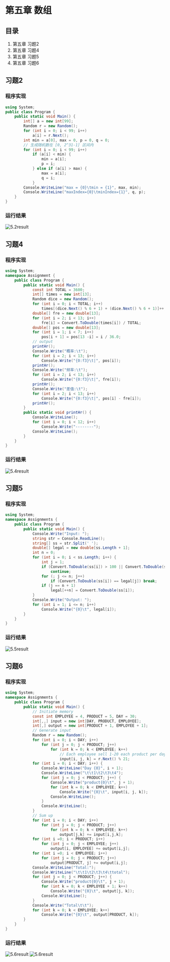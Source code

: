 # 第五章 数组 

## 目录

1. 第五章 习题2
2. 第五章 习题4
3. 第五章 习题5
4. 第五章 习题6

## 习题2

### 程序实现

```cs
using System;
public class Program {
	public static void Main() {
		int[] a = new int[99];
		Random r = new Random();
		for (int i = 0; i < 99; i++)
			a[i] = r.Next();
		int min = a[0], max = 0, p = 0, q = 0;
		// 生成随机数在 [0, 2^31-1] 区间内
		for (int i = 0; i < 99; i++)
			if (a[i] < min) {
				min = a[i];
				p = i;
			} else if (a[i] > max) {
				max = a[i];
				q = i;
			}
		Console.WriteLine("max = {0}\tmin = {1}", max, min);
		Console.WriteLine("maxIndex={0}\tminIndex={1}", q, p);
	}
}
```

### 运行结果

![5.2result](https://raw.githubusercontent.com/RainLiuX/cSharpAss/master/unit5/5.2.png "runtime results")

## 习题4

### 程序实现

```cs
using System;
namespace Assignment {
	public class Program {
		public static void Main() {
			const int TOTAL = 3600;
			int[] times = new int[13];
			Random dice = new Random();
			for (int i = 0; i < TOTAL; i++)
				times[(dice.Next() % 6 + 1) + (dice.Next() % 6 + 1)]++;
			double[] fre = new double[13];
			for (int i = 2; i < 13; i++)
				fre[i] = Convert.ToDouble(times[i]) / TOTAL;
			double[] pos = new double[13];
			for (int i = 1; i < 7; i++)
				pos[i + 1] = pos[13 -i] = i / 36.0;
			// output
			printHr();
			Console.Write("概率:\t");
			for (int i = 2; i < 13; i++)
				Console.Write("{0:f3}\t|", pos[i]);
			printHr();
			Console.Write("频率:\t");
			for (int i = 2; i < 13; i++)
				Console.Write("{0:f3}\t|", fre[i]);
			printHr();
			Console.Write("差值:\t");
			for (int i = 2; i < 13; i++)
				Console.Write("{0:f3}\t|", pos[i] - fre[i]);
			printHr();
		}
		public static void printHr() {
			Console.WriteLine();
			for (int i = 0; i < 12; i++)
				Console.Write("--------");
			Console.WriteLine();
		}
	}
}
```
### 运行结果

![5.4result](https://raw.githubusercontent.com/RainLiuX/cSharpAss/master/unit5/5.4.png "runtime results")

## 习题5

### 程序实现

```cs
using System;
namespace Assignments {
	public class Program {
		public static void Main() {
			Console.Write("Input: ");
			string str = Console.ReadLine();
			string[] ss = str.Split(' ');
			double[] legal = new double[ss.Length + 1];
			int n = 0;
			for (int i = 0; i < ss.Length; i++) {
				int j = 1;
				if (Convert.ToDouble(ss[i]) > 100 || Convert.ToDouble(ss[i]) < 10)
					continue;
				for (; j <= n; j++)
					if (Convert.ToDouble(ss[i]) == legal[j]) break;
				if (j == n + 1)
					legal[++n] = Convert.ToDouble(ss[i]);
			}
			Console.Write("Output: ");
			for (int i = 1; i <= n; i++)
				Console.Write("{0}\t", legal[i]);
		}
	}
}
```

### 运行结果

![5.5result](https://raw.githubusercontent.com/RainLiuX/cSharpAss/master/unit5/5.5.png "runtime results")

## 习题6

### 程序实现

```cs
using System;
namespace Assignments {
	public class Program {
		public static void Main() {
			// Initiate memory
			const int EMPLOYEE = 4, PRODUCT = 5, DAY = 30;
			int[,,] input = new int[DAY, PRODUCT, EMPLOYEE];
			int[,] output = new int[PRODUCT + 1, EMPLOYEE + 1];
			// Generate input
			Random r = new Random();
			for (int i = 0; i < DAY; i++)
				for (int j = 0; j < PRODUCT; j++)
					for (int k = 0; k < EMPLOYEE; k++)
						// Each employee sell 1-20 each product per day
						input[i, j, k] = r.Next() % 21;
			for (int i = 0; i < DAY; i++) {
				Console.WriteLine("Day {0}", i + 1);
				Console.WriteLine("\t\t1\t2\t3\t4");
				for (int j = 0; j < PRODUCT; j++) {
					Console.Write("product{0}\t", j + 1);
					for (int k = 0; k < EMPLOYEE; k++)
						Console.Write("{0}\t", input[i, j, k]);
					Console.WriteLine();
				}
				Console.WriteLine();
			}
			// Sum up
			for (int i = 0; i < DAY; i++)
				for (int j = 0; j < PRODUCT; j++)
					for (int k = 0; k < EMPLOYEE; k++)
						output[j,k] += input[i,j,k];
			for (int i =0; i < PRODUCT; i++)
				for (int j = 0; j < EMPLOYEE; j++)
					output[i, EMPLOYEE] += output[i,j];
			for (int i =0; i < EMPLOYEE; i++)
				for (int j = 0; j < PRODUCT; j++)
					output[PRODUCT, j] += output[i,j];
			Console.WriteLine("Total:");
			Console.WriteLine("\t\t1\t2\t3\t4\ttotal");
			for (int j = 0; j < PRODUCT; j++) {
				Console.Write("product{0}\t", j + 1);
				for (int k = 0; k < EMPLOYEE + 1; k++)
					Console.Write("{0}\t", output[j, k]);
				Console.WriteLine();
			}
			Console.Write("Total\t\t");
			for (int k = 0; k < EMPLOYEE; k++)
				Console.Write("{0}\t", output[PRODUCT, k]);
		}
	}
}
```

### 运行结果

![5.6result](https://raw.githubusercontent.com/RainLiuX/cSharpAss/master/unit5/5.6.0.png "runtime results")
![5.6result](https://raw.githubusercontent.com/RainLiuX/cSharpAss/master/unit5/5.6.1.png "runtime results")
